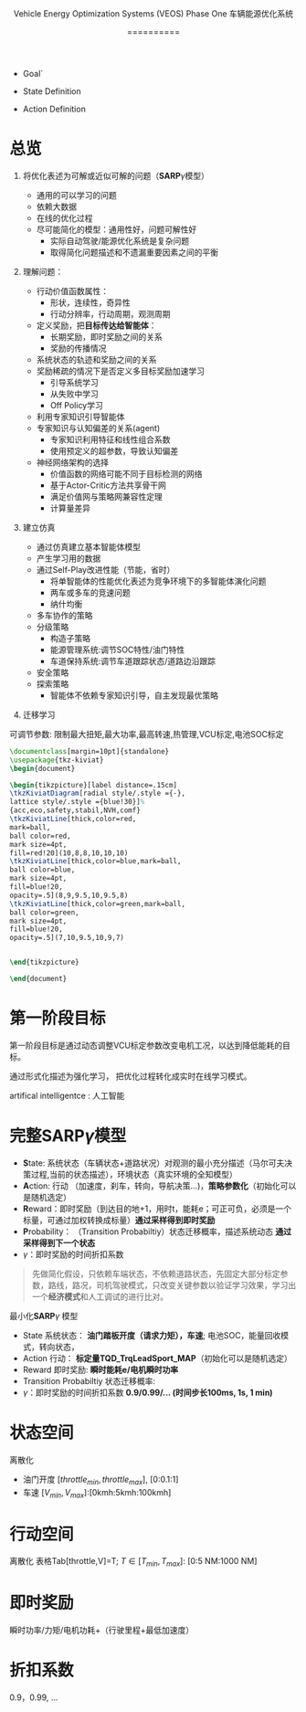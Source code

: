 <header>
Vehicle Energy Optimization Systems
(VEOS)
Phase One
车辆能源优化系统

==========
</header>

<main>

* Goal`

* State Definition

* Action Definition

</main>

# 总览

1. 将优化表述为可解或近似可解的问题（**SARP**$\gamma$模型）
   - 通用的可以学习的问题
   - 依赖大数据
   - 在线的优化过程
   - 尽可能简化的模型：通用性好，问题可解性好
     - 实际自动驾驶/能源优化系统是复杂问题
     - 取得简化问题描述和不遗漏重要因素之间的平衡
2. 理解问题：
   - 行动价值函数属性：
     - 形状，连续性，奇异性
     - 行动分辨率，行动周期，观测周期
   - 定义奖励，把**目标传达给智能体**：
     - 长期奖励，即时奖励之间的关系
     - 奖励的传播情况
   - 系统状态的轨迹和奖励之间的关系
   - 奖励稀疏的情况下是否定义多目标奖励加速学习
     - 引导系统学习
     - 从失败中学习
     - Off Policy学习
   - 利用专家知识引导智能体
   - 专家知识与认知偏差的关系(agent)
     - 专家知识利用特征和线性组合系数
     - 使用预定义的超参数，导致认知偏差
   - 神经网络架构的选择
     - 价值函数的网络可能不同于目标检测的网络
     - 基于Actor-Critic方法共享骨干网
     - 满足价值网与策略网兼容性定理
     - 计算量差异
3. 建立仿真
     - 通过仿真建立基本智能体模型
     - 产生学习用的数据
     - 通过Self-Play改进性能（节能，省时）
       - 将单智能体的性能优化表述为竞争环境下的多智能体演化问题
       - 两车或多车的竞速问题
       - 纳什均衡
     - 多车协作的策略
     - 分级策略
       - 构造子策略
       - 能源管理系统:调节SOC特性/油门特性
       - 车道保持系统:调节车道跟踪状态/道路边沿跟踪
     - 安全策略
     - 探索策略
       - 智能体不依赖专家知识引导，自主发现最优策略
     
4. 迁移学习




















可调节参数:
限制最大扭矩,最大功率,最高转速,热管理,VCU标定,电池SOC标定

```latex {cmd=true hide=false}
\documentclass[margin=10pt]{standalone}
\usepackage{tkz-kiviat}
\begin{document}

\begin{tikzpicture}[label distance=.15cm]
\tkzKiviatDiagram[radial style/.style ={-},
lattice style/.style ={blue!30}]%
{acc,eco,safety,stabil,NVH,comf}
\tkzKiviatLine[thick,color=red,
mark=ball,
ball color=red,
mark size=4pt,
fill=red!20](10,8,8,10,10,10)
\tkzKiviatLine[thick,color=blue,mark=ball,
ball color=blue,
mark size=4pt,
fill=blue!20,
opacity=.5](8,9,9.5,10,9.5,8)
\tkzKiviatLine[thick,color=green,mark=ball,
ball color=green,
mark size=4pt,
fill=blue!20,
opacity=.5](7,10,9.5,10,9,7)


\end{tikzpicture}

\end{document}
```


# 第一阶段目标
第一阶段目标是通过动态调整VCU标定参数改变电机工况，以达到降低能耗的目标。

通过形式化描述为强化学习， 把优化过程转化成实时在线学习模式。

artifical intelligentce 
: 人工智能


# 完整**SARP**$\gamma$模型
- **S**tate: 系统状态（车辆状态+道路状况）对观测的最小充分描述（马尔可夫决策过程,当前的状态描述），环境状态（真实环境的全知模型）
- **A**ction: 行动 （加速度，刹车，转向，导航决策...)，**策略参数化**（初始化可以是随机选定）
- **R**eward：即时奖励（到达目的地+1，用时t，能耗e；可正可负，必须是一个标量，可通过加权转换成标量）**通过采样得到即时奖励**
- **P**robability： （Transition Probabiltiy）状态迁移概率，描述系统动态 **通过采样得到下一个状态**
- $\gamma$：即时奖励的时间折扣系数

> 先做简化假设，只依赖车端状态，不依赖道路状态，先固定大部分标定参数，路线，路况，司机驾驶模式，只改变关键参数以验证学习效果，学习出一个**经济模式**和人工调试的进行比对。

最小化**SARP**$\gamma$ 模型
- State 系统状态： **油门踏板开度（请求力矩），车速**; 电池SOC，能量回收模式，转向状态，
- Action 行动： **标定量TQD_TrqLeadSport_MAP**（初始化可以是随机选定）
- Reward 即时奖励: **瞬时能耗e/电机瞬时功率**
- Transition Probabiltiy 状态迁移概率:  
- $\gamma$：即时奖励的时间折扣系数 **0.9/0.99/... (时间步长100ms, 1s, 1 min)**

# 状态空间
离散化
- 油门开度 $[throttle_{min}, throttle_{max}]$, [0:0.1:1]
- 车速 $[V_{min},V_{max}]$:[0kmh:5kmh:100kmh]
# 行动空间
离散化
表格Tab[throttle,V]=T; $T\in [T_{min}, T_{max}]$: [0:5 NM:1000 NM]

# 即时奖励
瞬时功率/力矩/电机功耗+（行驶里程+最低加速度）

# 折扣系数
0.9，0.99, ...



